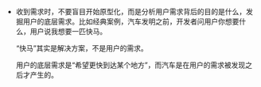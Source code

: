 - 收到需求时，不要盲目开始原型化，而是分析用户需求背后的目的是什么，发掘用户的底层需求。比如经典案例，汽车发明之前，开发者问用户你想要什么，用户说我想要一匹快马。  

  “快马”其实是解决方案，不是用户的需求。  

  用户的底层需求是“希望更快到达某个地方”，而汽车是在用户的需求被发现之后才产生的。